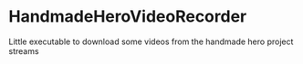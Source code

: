 # HandmadeHeroVideoRecorder
Little executable to download some videos from the handmade hero project streams

